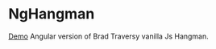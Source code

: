 # NgHangman
[Demo](https://radgra.github.io/ng_hangman/)
Angular version of Brad Traversy vanilla Js Hangman.
